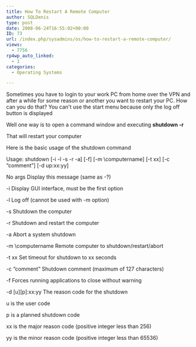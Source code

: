 ```yaml
---
title: How To Restart A Remote Computer
author: SQLDenis
type: post
date: 2008-06-24T16:55:02+00:00
ID: 73
url: /index.php/sysadmins/os/how-to-restart-a-remote-computer/
views:
  - 7756
rp4wp_auto_linked:
  - 1
categories:
  - Operating Systems

---
```

Sometimes you have to login to your work PC from home over the VPN and after a while for some reason or another you want to restart your PC. How can you do that? You can't use the start menu because only the log off button is displayed
  
Well one way is to open a command window and executing **shutdown -r** 
  
That will restart your computer 

Here is the basic usage of the shutdown command 

Usage: shutdown \[-i -l -s -r -a\] \[-f\] \[-m \computername\] \[-t xx\] \[-c “comment”\] \[-d up:xx:yy\] 

No args Display this message (same as -?)
  
-i Display GUI interface, must be the first option
  
-l Log off (cannot be used with -m option)
  
-s Shutdown the computer
  
-r Shutdown and restart the computer
  
-a Abort a system shutdown
  
-m \computername Remote computer to shutdown/restart/abort
  
-t xx Set timeout for shutdown to xx seconds
  
-c “comment” Shutdown comment (maximum of 127 characters)
  
-f Forces running applications to close without warning
  
-d \[u\]\[p\]:xx:yy The reason code for the shutdown
  
u is the user code
  
p is a planned shutdown code
  
xx is the major reason code (positive integer less than 256)
  
yy is the minor reason code (positive integer less than 65536)